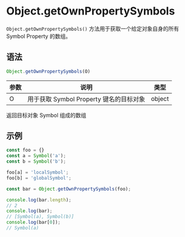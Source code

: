 # Object.getOwnPropertySymbols

`Object.getOwnPropertySymbols()` 方法用于获取一个给定对象自身的所有 Symbol Property 的数组。

## 语法

```js
Object.getOwnPropertySymbols(O)
```

| 参数 | 说明                                    | 类型   |
| ---- | --------------------------------------- | ------ |
| O    | 用于获取 Symbol Property 键名的目标对象 | object |

返回目标对象 Symbol 组成的数组

## 示例

```js
const foo = {}
const a = Symbol('a');
const b = Symbol('b');

foo[a] = 'localSymbol';
foo[b] = 'globalSymbol';

const bar = Object.getOwnPropertySymbols(foo);

console.log(bar.length);
// 2
console.log(bar);
// [Symbol(a), Symbol(b)]
console.log(bar[0]);
// Symbol(a)
```

